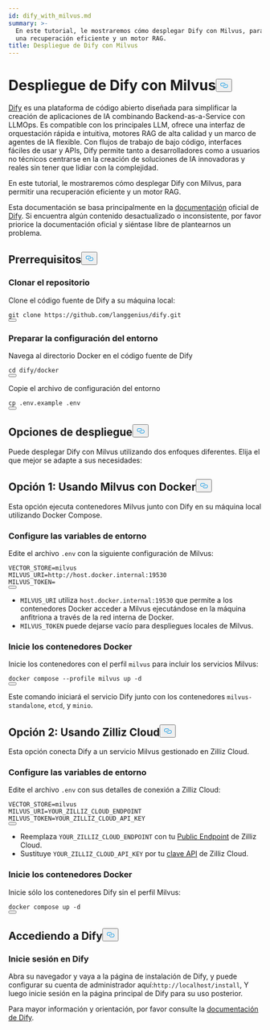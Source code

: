 ```yaml
---
id: dify_with_milvus.md
summary: >-
  En este tutorial, le mostraremos cómo desplegar Dify con Milvus, para permitir
  una recuperación eficiente y un motor RAG.
title: Despliegue de Dify con Milvus
---
```

<h1 id="Deploying-Dify-with-Milvus" class="common-anchor-header">Despliegue de Dify con Milvus<button data-href="#Deploying-Dify-with-Milvus" class="anchor-icon" translate="no">
      <svg translate="no"
        aria-hidden="true"
        focusable="false"
        height="20"
        version="1.1"
        viewBox="0 0 16 16"
        width="16"
      >
        <path
          fill="#0092E4"
          fill-rule="evenodd"
          d="M4 9h1v1H4c-1.5 0-3-1.69-3-3.5S2.55 3 4 3h4c1.45 0 3 1.69 3 3.5 0 1.41-.91 2.72-2 3.25V8.59c.58-.45 1-1.27 1-2.09C10 5.22 8.98 4 8 4H4c-.98 0-2 1.22-2 2.5S3 9 4 9zm9-3h-1v1h1c1 0 2 1.22 2 2.5S13.98 12 13 12H9c-.98 0-2-1.22-2-2.5 0-.83.42-1.64 1-2.09V6.25c-1.09.53-2 1.84-2 3.25C6 11.31 7.55 13 9 13h4c1.45 0 3-1.69 3-3.5S14.5 6 13 6z"
        ></path>
      </svg>
    </button></h1><p><a href="https://dify.ai/">Dify</a> es una plataforma de código abierto diseñada para simplificar la creación de aplicaciones de IA combinando Backend-as-a-Service con LLMOps. Es compatible con los principales LLM, ofrece una interfaz de orquestación rápida e intuitiva, motores RAG de alta calidad y un marco de agentes de IA flexible. Con flujos de trabajo de bajo código, interfaces fáciles de usar y APIs, Dify permite tanto a desarrolladores como a usuarios no técnicos centrarse en la creación de soluciones de IA innovadoras y reales sin tener que lidiar con la complejidad.</p>
<p>En este tutorial, le mostraremos cómo desplegar Dify con Milvus, para permitir una recuperación eficiente y un motor RAG.</p>
<div class="alert note">
<p>Esta documentación se basa principalmente en la <a href="https://docs.dify.ai/">documentación</a> oficial de <a href="https://docs.dify.ai/">Dify</a>. Si encuentra algún contenido desactualizado o inconsistente, por favor priorice la documentación oficial y siéntase libre de plantearnos un problema.</p>
</div>
<h2 id="Prerequisites" class="common-anchor-header">Prerrequisitos<button data-href="#Prerequisites" class="anchor-icon" translate="no">
      <svg translate="no"
        aria-hidden="true"
        focusable="false"
        height="20"
        version="1.1"
        viewBox="0 0 16 16"
        width="16"
      >
        <path
          fill="#0092E4"
          fill-rule="evenodd"
          d="M4 9h1v1H4c-1.5 0-3-1.69-3-3.5S2.55 3 4 3h4c1.45 0 3 1.69 3 3.5 0 1.41-.91 2.72-2 3.25V8.59c.58-.45 1-1.27 1-2.09C10 5.22 8.98 4 8 4H4c-.98 0-2 1.22-2 2.5S3 9 4 9zm9-3h-1v1h1c1 0 2 1.22 2 2.5S13.98 12 13 12H9c-.98 0-2-1.22-2-2.5 0-.83.42-1.64 1-2.09V6.25c-1.09.53-2 1.84-2 3.25C6 11.31 7.55 13 9 13h4c1.45 0 3-1.69 3-3.5S14.5 6 13 6z"
        ></path>
      </svg>
    </button></h2><h3 id="Clone-the-Repository" class="common-anchor-header">Clonar el repositorio</h3><p>Clone el código fuente de Dify a su máquina local:</p>
<pre><code translate="no" class="language-shell">git clone https://github.com/langgenius/dify.git
<button class="copy-code-btn"></button></code></pre>
<h3 id="Prepare-Environment-Configuration" class="common-anchor-header">Preparar la configuración del entorno</h3><p>Navega al directorio Docker en el código fuente de Dify</p>
<pre><code translate="no" class="language-shell">cd dify/docker
<button class="copy-code-btn"></button></code></pre>
<p>Copie el archivo de configuración del entorno</p>
<pre><code translate="no" class="language-shell">cp .env.example .env
<button class="copy-code-btn"></button></code></pre>
<h2 id="Deployment-Options" class="common-anchor-header">Opciones de despliegue<button data-href="#Deployment-Options" class="anchor-icon" translate="no">
      <svg translate="no"
        aria-hidden="true"
        focusable="false"
        height="20"
        version="1.1"
        viewBox="0 0 16 16"
        width="16"
      >
        <path
          fill="#0092E4"
          fill-rule="evenodd"
          d="M4 9h1v1H4c-1.5 0-3-1.69-3-3.5S2.55 3 4 3h4c1.45 0 3 1.69 3 3.5 0 1.41-.91 2.72-2 3.25V8.59c.58-.45 1-1.27 1-2.09C10 5.22 8.98 4 8 4H4c-.98 0-2 1.22-2 2.5S3 9 4 9zm9-3h-1v1h1c1 0 2 1.22 2 2.5S13.98 12 13 12H9c-.98 0-2-1.22-2-2.5 0-.83.42-1.64 1-2.09V6.25c-1.09.53-2 1.84-2 3.25C6 11.31 7.55 13 9 13h4c1.45 0 3-1.69 3-3.5S14.5 6 13 6z"
        ></path>
      </svg>
    </button></h2><p>Puede desplegar Dify con Milvus utilizando dos enfoques diferentes. Elija el que mejor se adapte a sus necesidades:</p>
<h2 id="Option-1-Using-Milvus-with-Docker" class="common-anchor-header">Opción 1: Usando Milvus con Docker<button data-href="#Option-1-Using-Milvus-with-Docker" class="anchor-icon" translate="no">
      <svg translate="no"
        aria-hidden="true"
        focusable="false"
        height="20"
        version="1.1"
        viewBox="0 0 16 16"
        width="16"
      >
        <path
          fill="#0092E4"
          fill-rule="evenodd"
          d="M4 9h1v1H4c-1.5 0-3-1.69-3-3.5S2.55 3 4 3h4c1.45 0 3 1.69 3 3.5 0 1.41-.91 2.72-2 3.25V8.59c.58-.45 1-1.27 1-2.09C10 5.22 8.98 4 8 4H4c-.98 0-2 1.22-2 2.5S3 9 4 9zm9-3h-1v1h1c1 0 2 1.22 2 2.5S13.98 12 13 12H9c-.98 0-2-1.22-2-2.5 0-.83.42-1.64 1-2.09V6.25c-1.09.53-2 1.84-2 3.25C6 11.31 7.55 13 9 13h4c1.45 0 3-1.69 3-3.5S14.5 6 13 6z"
        ></path>
      </svg>
    </button></h2><p>Esta opción ejecuta contenedores Milvus junto con Dify en su máquina local utilizando Docker Compose.</p>
<h3 id="Configure-Environment-Variables" class="common-anchor-header">Configure las variables de entorno</h3><p>Edite el archivo <code translate="no">.env</code> con la siguiente configuración de Milvus:</p>
<pre><code translate="no">VECTOR_STORE=milvus
MILVUS_URI=http://host.docker.internal:19530
MILVUS_TOKEN=
<button class="copy-code-btn"></button></code></pre>
<div class="alert note">
<ul>
<li><code translate="no">MILVUS_URI</code> utiliza <code translate="no">host.docker.internal:19530</code> que permite a los contenedores Docker acceder a Milvus ejecutándose en la máquina anfitriona a través de la red interna de Docker.</li>
<li><code translate="no">MILVUS_TOKEN</code> puede dejarse vacío para despliegues locales de Milvus.</li>
</ul>
</div>
<h3 id="Start-the-Docker-Containers" class="common-anchor-header">Inicie los contenedores Docker</h3><p>Inicie los contenedores con el perfil <code translate="no">milvus</code> para incluir los servicios Milvus:</p>
<pre><code translate="no" class="language-shell">docker compose --profile milvus up -d
<button class="copy-code-btn"></button></code></pre>
<p>Este comando iniciará el servicio Dify junto con los contenedores <code translate="no">milvus-standalone</code>, <code translate="no">etcd</code>, y <code translate="no">minio</code>.</p>
<h2 id="Option-2-Using-Zilliz-Cloud" class="common-anchor-header">Opción 2: Usando Zilliz Cloud<button data-href="#Option-2-Using-Zilliz-Cloud" class="anchor-icon" translate="no">
      <svg translate="no"
        aria-hidden="true"
        focusable="false"
        height="20"
        version="1.1"
        viewBox="0 0 16 16"
        width="16"
      >
        <path
          fill="#0092E4"
          fill-rule="evenodd"
          d="M4 9h1v1H4c-1.5 0-3-1.69-3-3.5S2.55 3 4 3h4c1.45 0 3 1.69 3 3.5 0 1.41-.91 2.72-2 3.25V8.59c.58-.45 1-1.27 1-2.09C10 5.22 8.98 4 8 4H4c-.98 0-2 1.22-2 2.5S3 9 4 9zm9-3h-1v1h1c1 0 2 1.22 2 2.5S13.98 12 13 12H9c-.98 0-2-1.22-2-2.5 0-.83.42-1.64 1-2.09V6.25c-1.09.53-2 1.84-2 3.25C6 11.31 7.55 13 9 13h4c1.45 0 3-1.69 3-3.5S14.5 6 13 6z"
        ></path>
      </svg>
    </button></h2><p>Esta opción conecta Dify a un servicio Milvus gestionado en Zilliz Cloud.</p>
<h3 id="Configure-Environment-Variables" class="common-anchor-header">Configure las variables de entorno</h3><p>Edite el archivo <code translate="no">.env</code> con sus detalles de conexión a Zilliz Cloud:</p>
<pre><code translate="no"><span class="hljs-attr">VECTOR_STORE</span>=milvus
<span class="hljs-attr">MILVUS_URI</span>=YOUR_ZILLIZ_CLOUD_ENDPOINT
<span class="hljs-attr">MILVUS_TOKEN</span>=YOUR_ZILLIZ_CLOUD_API_KEY
<button class="copy-code-btn"></button></code></pre>
<div class="alert note">
<ul>
<li>Reemplaza <code translate="no">YOUR_ZILLIZ_CLOUD_ENDPOINT</code> con tu <a href="https://docs.zilliz.com/docs/on-zilliz-cloud-console#free-cluster-details">Public Endpoint</a> de Zilliz Cloud.</li>
<li>Sustituye <code translate="no">YOUR_ZILLIZ_CLOUD_API_KEY</code> por tu <a href="https://docs.zilliz.com/docs/on-zilliz-cloud-console#free-cluster-details">clave API</a> de Zilliz Cloud.</li>
</ul>
</div>
<h3 id="Start-the-Docker-Containers" class="common-anchor-header">Inicie los contenedores Docker</h3><p>Inicie sólo los contenedores Dify sin el perfil Milvus:</p>
<pre><code translate="no" class="language-shell">docker compose up -d
<button class="copy-code-btn"></button></code></pre>
<h2 id="Accessing-Dify" class="common-anchor-header">Accediendo a Dify<button data-href="#Accessing-Dify" class="anchor-icon" translate="no">
      <svg translate="no"
        aria-hidden="true"
        focusable="false"
        height="20"
        version="1.1"
        viewBox="0 0 16 16"
        width="16"
      >
        <path
          fill="#0092E4"
          fill-rule="evenodd"
          d="M4 9h1v1H4c-1.5 0-3-1.69-3-3.5S2.55 3 4 3h4c1.45 0 3 1.69 3 3.5 0 1.41-.91 2.72-2 3.25V8.59c.58-.45 1-1.27 1-2.09C10 5.22 8.98 4 8 4H4c-.98 0-2 1.22-2 2.5S3 9 4 9zm9-3h-1v1h1c1 0 2 1.22 2 2.5S13.98 12 13 12H9c-.98 0-2-1.22-2-2.5 0-.83.42-1.64 1-2.09V6.25c-1.09.53-2 1.84-2 3.25C6 11.31 7.55 13 9 13h4c1.45 0 3-1.69 3-3.5S14.5 6 13 6z"
        ></path>
      </svg>
    </button></h2><h3 id="Log-in-to-Dify" class="common-anchor-header">Inicie sesión en Dify</h3><p>Abra su navegador y vaya a la página de instalación de Dify, y puede configurar su cuenta de administrador aquí:<code translate="no">http://localhost/install</code>, Y luego inicie sesión en la página principal de Dify para su uso posterior.</p>
<p>Para mayor información y orientación, por favor consulte la <a href="https://docs.dify.ai/">documentación de Dify</a>.</p>
